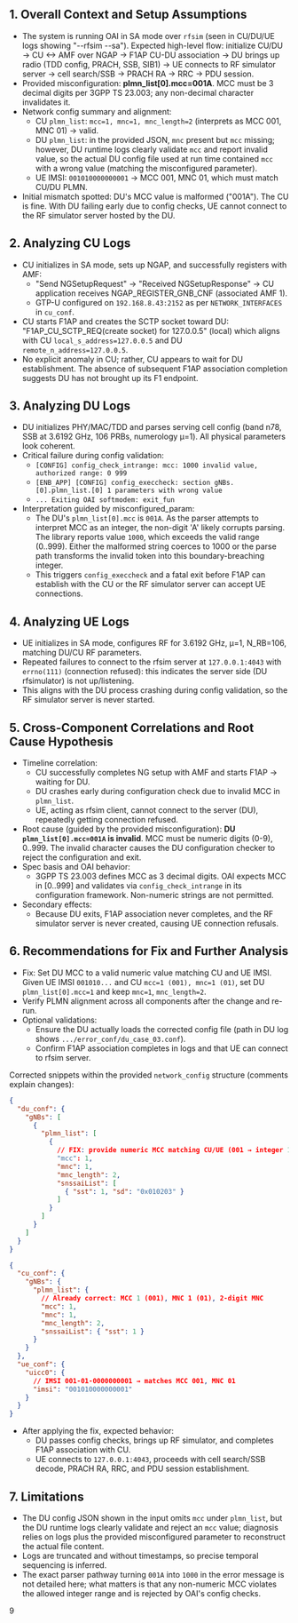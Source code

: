 ## 1. Overall Context and Setup Assumptions

- The system is running OAI in SA mode over `rfsim` (seen in CU/DU/UE logs showing "--rfsim --sa"). Expected high-level flow: initialize CU/DU → CU <-> AMF over NGAP → F1AP CU-DU association → DU brings up radio (TDD config, PRACH, SSB, SIB1) → UE connects to RF simulator server → cell search/SSB → PRACH RA → RRC → PDU session.
- Provided misconfiguration: **plmn_list[0].mcc=001A**. MCC must be 3 decimal digits per 3GPP TS 23.003; any non-decimal character invalidates it.
- Network config summary and alignment:
  - CU `plmn_list`: `mcc=1, mnc=1, mnc_length=2` (interprets as MCC 001, MNC 01) → valid.
  - DU `plmn_list`: in the provided JSON, `mnc` present but `mcc` missing; however, DU runtime logs clearly validate `mcc` and report invalid value, so the actual DU config file used at run time contained `mcc` with a wrong value (matching the misconfigured parameter).
  - UE IMSI: `001010000000001` → MCC 001, MNC 01, which must match CU/DU PLMN.
- Initial mismatch spotted: DU's MCC value is malformed ("001A"). The CU is fine. With DU failing early due to config checks, UE cannot connect to the RF simulator server hosted by the DU.


## 2. Analyzing CU Logs

- CU initializes in SA mode, sets up NGAP, and successfully registers with AMF:
  - "Send NGSetupRequest" → "Received NGSetupResponse" → CU application receives NGAP_REGISTER_GNB_CNF (associated AMF 1).
  - GTP-U configured on `192.168.8.43:2152` as per `NETWORK_INTERFACES` in `cu_conf`.
- CU starts F1AP and creates the SCTP socket toward DU: "F1AP_CU_SCTP_REQ(create socket) for 127.0.0.5" (local) which aligns with CU `local_s_address=127.0.0.5` and DU `remote_n_address=127.0.0.5`.
- No explicit anomaly in CU; rather, CU appears to wait for DU establishment. The absence of subsequent F1AP association completion suggests DU has not brought up its F1 endpoint.


## 3. Analyzing DU Logs

- DU initializes PHY/MAC/TDD and parses serving cell config (band n78, SSB at 3.6192 GHz, 106 PRBs, numerology μ=1). All physical parameters look coherent.
- Critical failure during config validation:
  - `[CONFIG] config_check_intrange: mcc: 1000 invalid value, authorized range: 0 999`
  - `[ENB_APP] [CONFIG] config_execcheck: section gNBs.[0].plmn_list.[0] 1 parameters with wrong value`
  - `... Exiting OAI softmodem: exit_fun`
- Interpretation guided by misconfigured_param:
  - The DU's `plmn_list[0].mcc` is `001A`. As the parser attempts to interpret MCC as an integer, the non-digit 'A' likely corrupts parsing. The library reports value `1000`, which exceeds the valid range (0..999). Either the malformed string coerces to 1000 or the parse path transforms the invalid token into this boundary-breaching integer.
  - This triggers `config_execcheck` and a fatal exit before F1AP can establish with the CU or the RF simulator server can accept UE connections.


## 4. Analyzing UE Logs

- UE initializes in SA mode, configures RF for 3.6192 GHz, μ=1, N_RB=106, matching DU/CU RF parameters.
- Repeated failures to connect to the rfsim server at `127.0.0.1:4043` with `errno(111)` (connection refused): this indicates the server side (DU rfsimulator) is not up/listening.
- This aligns with the DU process crashing during config validation, so the RF simulator server is never started.


## 5. Cross-Component Correlations and Root Cause Hypothesis

- Timeline correlation:
  - CU successfully completes NG setup with AMF and starts F1AP → waiting for DU.
  - DU crashes early during configuration check due to invalid MCC in `plmn_list`.
  - UE, acting as rfsim client, cannot connect to the server (DU), repeatedly getting connection refused.
- Root cause (guided by the provided misconfiguration): **DU `plmn_list[0].mcc=001A` is invalid**. MCC must be numeric digits (0-9), 0..999. The invalid character causes the DU configuration checker to reject the configuration and exit.
- Spec basis and OAI behavior:
  - 3GPP TS 23.003 defines MCC as 3 decimal digits. OAI expects MCC in [0..999] and validates via `config_check_intrange` in its configuration framework. Non-numeric strings are not permitted.
- Secondary effects:
  - Because DU exits, F1AP association never completes, and the RF simulator server is never created, causing UE connection refusals.


## 6. Recommendations for Fix and Further Analysis

- Fix: Set DU MCC to a valid numeric value matching CU and UE IMSI. Given UE IMSI `001010...` and CU `mcc=1 (001), mnc=1 (01)`, set DU `plmn_list[0].mcc=1` and keep `mnc=1`, `mnc_length=2`.
- Verify PLMN alignment across all components after the change and re-run.
- Optional validations:
  - Ensure the DU actually loads the corrected config file (path in DU log shows `.../error_conf/du_case_03.conf`).
  - Confirm F1AP association completes in logs and that UE can connect to rfsim server.

Corrected snippets within the provided `network_config` structure (comments explain changes):

```json
{
  "du_conf": {
    "gNBs": [
      {
        "plmn_list": [
          {
            // FIX: provide numeric MCC matching CU/UE (001 → integer 1)
            "mcc": 1,
            "mnc": 1,
            "mnc_length": 2,
            "snssaiList": [
              { "sst": 1, "sd": "0x010203" }
            ]
          }
        ]
      }
    ]
  }
}
```

```json
{
  "cu_conf": {
    "gNBs": {
      "plmn_list": {
        // Already correct: MCC 1 (001), MNC 1 (01), 2-digit MNC
        "mcc": 1,
        "mnc": 1,
        "mnc_length": 2,
        "snssaiList": { "sst": 1 }
      }
    }
  },
  "ue_conf": {
    "uicc0": {
      // IMSI 001-01-0000000001 → matches MCC 001, MNC 01
      "imsi": "001010000000001"
    }
  }
}
```

- After applying the fix, expected behavior:
  - DU passes config checks, brings up RF simulator, and completes F1AP association with CU.
  - UE connects to `127.0.0.1:4043`, proceeds with cell search/SSB decode, PRACH RA, RRC, and PDU session establishment.


## 7. Limitations

- The DU config JSON shown in the input omits `mcc` under `plmn_list`, but the DU runtime logs clearly validate and reject an `mcc` value; diagnosis relies on logs plus the provided misconfigured parameter to reconstruct the actual file content.
- Logs are truncated and without timestamps, so precise temporal sequencing is inferred.
- The exact parser pathway turning `001A` into `1000` in the error message is not detailed here; what matters is that any non-numeric MCC violates the allowed integer range and is rejected by OAI's config checks.

9